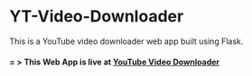 # YT-Video-Downloader
This is a YouTube video downloader web app built using Flask.
#### = > This Web App is live at [YouTube Video Downloader](https://yt-video-dwnloader.herokuapp.com/)
